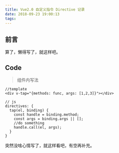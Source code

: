 ```yaml
---
title: Vue2.0 自定义指令 Directive 记录
date: 2018-09-23 19:00:13
tags:
---
```


## 前言
算了，懒得写了，就这样吧。


## Code

> 组件内写法

    //template
    <div v-tap="{methods: func, args: [1,2,3]}"></div>

    // js
    directives: {
      tap(el, binding) {
        const handle = binding.method;
        const args = binding.args || [];
        //do something
        handle.call(el, args);
      }
    }


突然没啥心情写了，就这样看吧，有空再补充。